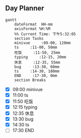 ## Day Planner
```mermaid
gantt
    dateFormat  HH-mm
    axisFormat %H:%M
    %% Current Time: 下午5:32:05
    section Tasks
    minivue     :09-00, 120mm
    ts     :11-00, 50mm
    吃饭     :11-50, 25mm
    typing     :12-15, 20mm
    休息     :12-35, 55mm
    bug     :13-30, 60mm
    ts     :14-30, 180mm
    END     :17-30, 0mm
    section Breaks

```

- [x] 09:00 minivue
- [x] 11:00 ts
- [x] 11:50 吃饭
- [x] 12:15 typing
- [x] 12:35 休息
- [x] 13:30 bug
- [x] 14:30 ts
- [ ] 17:30 END